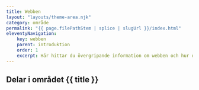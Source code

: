 ```yaml
---
title: Webben
layout: "layouts/theme-area.njk"
category: område
permalink: "{{ page.filePathStem | splice | slugUrl }}/index.html"
eleventyNavigation:
    key: webben
    parent: introduktion
    order: 1
    excerpt: Här hittar du övergripande information om webben och hur den fungerar
---
```

## Delar i området {{ title }}
